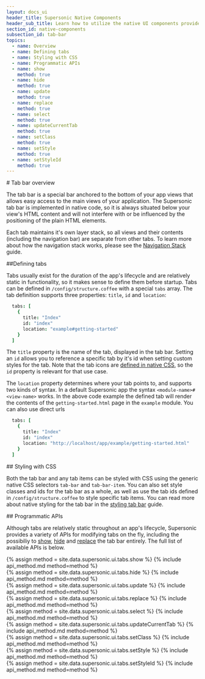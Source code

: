 ```yaml
---
layout: docs_ui
header_title: Supersonic Native Components
header_sub_title: Learn how to utilize the native UI components provided by Supersonic to their fullest.
section_id: native-components
subsection_id: tab-bar
topics:
  - name: Overview
  - name: Defining tabs
  - name: Styling with CSS
  - name: Programmatic APIs
  - name: show
    method: true
  - name: hide
    method: true
  - name: update
    method: true
  - name: replace
    method: true
  - name: select
    method: true
  - name: updateCurrentTab
    method: true
  - name: setClass
    method: true
  - name: setStyle
    method: true
  - name: setStyleId
    method: true
---
```


<section class="docs-section" id="overview">
# Tab bar overview

The tab bar is a special bar anchored to the bottom of your app views that allows easy access to the main views of your application. The Supersonic tab bar is implemented in native code, so it is always situated below your view's HTML content and will not interfere with or be influenced by the positioning of the plain HTML elements.

Each tab maintains it's own layer stack, so all views and their contents (including the navigation bar) are separate from other tabs. To learn more about how the navigation stack works, please see the [Navigation Stack][nav-stack] guide.
</section>

<section class="docs-section" id="defining-tabs">
##Defining tabs

Tabs usually exist for the duration of the app's lifecycle and are relatively static in functionality, so it makes sense to define them before startup. Tabs can be defined in `/config/structure.coffee` with a special `tabs` array. The tab definition supports three properties: `title`, `id` and `location`:

```coffeescript
  tabs: [
    {
      title: "Index"
      id: "index"
      location: "example#getting-started"
    }
  ]
```

The `title` property is the name of the tab, displayed in the tab bar. Setting an `id` allows you to reference a specific tab by it's id when setting custom styles for the tab. Note that the tab icons are [defined in native CSS](#styling-with-css), so the `id` property is relevant for that use case.

The `location` property determines where your tab points to, and supports two kinds of syntax. In a default Supersonic app the syntax `<module-name>#<view-name>` works. In the above code example the defined tab will render the contents of the `getting-started.html` page in the `example` module. You can also use direct urls

```coffeescript
  tabs: [
    {
      title: "Index"
      id: "index"
      location: "http://localhost/app/example/getting-started.html"
    }
  ]
```

</section>

<section class="docs-section" id="styling-with-css">
## Styling with CSS

Both the tab bar and any tab items can be styled with CSS using the generic native CSS selectors `tab-bar` and `tab-bar-item`. You can also set style classes and ids for the tab bar as a whole, as well as use the tab ids defined in `/config/structure.coffee` to style specific tab items. You can read more about native styling for the tab bar in the [styling tab bar][styling-tab-bar] guide.
</section>

<section class="docs-section" id="programmatic-apis">
## Programmatic APIs

Although tabs are relatively static throughout an app's lifecycle, Supersonic provides a variety of APIs for modifying tabs on the fly, including the possibiliy to [show](#show), [hide](#hide) and [replace](#replace) the tab bar entirely. The full list of available APIs is below.
</section>

<section class="docs-section" id="show">
{% assign method = site.data.supersonic.ui.tabs.show %}
{% include api_method.md method=method %}
</section>

<section class="docs-section" id="hide">
{% assign method = site.data.supersonic.ui.tabs.hide %}
{% include api_method.md method=method %}
</section>

<section class="docs-section" id="update">
{% assign method = site.data.supersonic.ui.tabs.update %}
{% include api_method.md method=method %}
</section>

<section class="docs-section" id="replace">
{% assign method = site.data.supersonic.ui.tabs.replace %}
{% include api_method.md method=method %}
</section>

<section class="docs-section" id="select">
{% assign method = site.data.supersonic.ui.tabs.select %}
{% include api_method.md method=method %}
</section>

<section class="docs-section" id="updateCurrentTab">
{% assign method = site.data.supersonic.ui.tabs.updateCurrentTab %}
{% include api_method.md method=method %}
</section>

<section class="docs-section" id="setclass">
{% assign method = site.data.supersonic.ui.tabs.setClass %}
{% include api_method.md method=method %}
</section>

<section class="docs-section" id="setstyle">
{% assign method = site.data.supersonic.ui.tabs.setStyle %}
{% include api_method.md method=method %}
</section>

<section class="docs-section" id="setstyleid">
{% assign method = site.data.supersonic.ui.tabs.setStyleId %}
{% include api_method.md method=method %}
</section>

[nav-stack]:/ui-and-navigation/navigation/navigation-stack
[styling-tab-bar]: /ui-and-navigation/styling-native-components/tab-bar